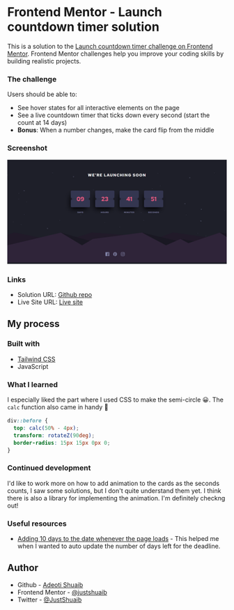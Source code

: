 # Frontend Mentor - Launch countdown timer solution

This is a solution to the [Launch countdown timer challenge on Frontend Mentor](https://www.frontendmentor.io/challenges/launch-countdown-timer-N0XkGfyz-). Frontend Mentor challenges help you improve your coding skills by building realistic projects.

### The challenge

Users should be able to:

- See hover states for all interactive elements on the page
- See a live countdown timer that ticks down every second (start the count at 14 days)
- **Bonus**: When a number changes, make the card flip from the middle

### Screenshot

![](./images/screenshot.png)

### Links

- Solution URL: [Github repo](https://github.com/JustShuaib/launch-countdown)
- Live Site URL: [Live site](https://launch-countdown-shuaib.netlify.app/)

## My process

### Built with

- [Tailwind CSS](https://www.tailwindcss.com)
- JavaScript

### What I learned

I especially liked the part where I used CSS to make the semi-circle 😀.
The `calc` function also came in handy 🤩

```css
div::before {
  top: calc(50% - 4px);
  transform: rotateZ(90deg);
  border-radius: 15px 15px 0px 0;
}
```

### Continued development

I'd like to work more on how to add animation to the cards as the seconds counts, I saw some solutions, but I don't quite understand them yet.
I think there is also a library for implementing the animation. I'm definitely checkng out!

### Useful resources

- [Adding 10 days to the date whenever the page loads](https://codewithhugo.com/add-date-days-js/) - This helped me when I wanted to auto update the number of days left for the deadline.

## Author

- Github - [Adeoti Shuaib](https://www.github.com/JustShuaib)
- Frontend Mentor - [@justshuaib](https://www.frontendmentor.io/profile/justshuaib)
- Twitter - [@JustShuaib](https://www.twitter.com/JustShuaib)
